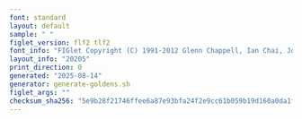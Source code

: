 ```yaml
---
font: standard
layout: default
sample: " "
figlet_version: flf2 tlf2
font_info: "FIGlet Copyright (C) 1991-2012 Glenn Chappell, Ian Chai, John Cowan,"
layout_info: "20205"
print_direction: 0
generated: "2025-08-14"
generator: generate-goldens.sh
figlet_args: ""
checksum_sha256: "5e9b28f21746ffee6a87e93bfa24f2e9cc61b059b19d160a0da1fe26e3d87d0e"
---
```


```text
 
 
 
 
 
 
```
